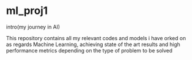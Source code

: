 # ml_proj1
intro(my journey in AI)

This repository contains all my relevant codes and models i have orked on as regards Machine Learning, achieving state of the art results and high performance metrics depending on the type of problem to be solved
